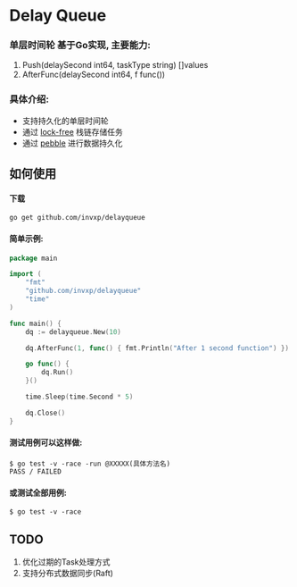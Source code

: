 # Delay Queue

### 单层时间轮 基于Go实现, 主要能力:

1. Push(delaySecond int64, taskType string) []values
2. AfterFunc(delaySecond int64, f func())

### 具体介绍:

* 支持持久化的单层时间轮
* 通过 [lock-free](https://github.com/golang-design/lockfree) 栈链存储任务
* 通过 [pebble](https://github.com/cockroachdb/pebble) 进行数据持久化

## 如何使用

#### 下载

```
go get github.com/invxp/delayqueue
```

#### 简单示例:

```go
package main

import (
	"fmt"
	"github.com/invxp/delayqueue"
	"time"
)

func main() {
    dq := delayqueue.New(10)

    dq.AfterFunc(1, func() { fmt.Println("After 1 second function") })

    go func() {
        dq.Run()
    }()

    time.Sleep(time.Second * 5)

    dq.Close()
}

```

#### 测试用例可以这样做:

```
$ go test -v -race -run @XXXXX(具体方法名)
PASS / FAILED
```

#### 或测试全部用例:
```
$ go test -v -race
```

## TODO
1. 优化过期的Task处理方式
2. 支持分布式数据同步(Raft)
